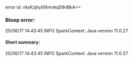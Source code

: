 error id: rAsKzjhylif4mnkq59nBkA==
### Bloop error:

25/06/17 14:43:45 INFO SparkContext: Java version 11.0.27
#### Short summary: 

25/06/17 14:43:45 INFO SparkContext: Java version 11.0.27